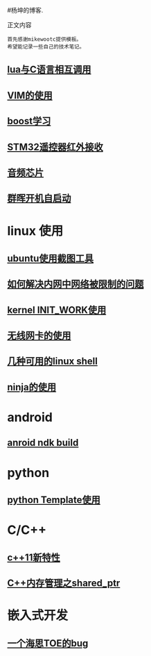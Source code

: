 <!---title:杨坤的博客-->
<!---keywords:xyyangkun, bt1120, audio, audio codec,-->

#杨坤的博客.


正文内容

    首先感谢mikewootc提供模板。
    希望能记录一些自己的技术笔记。

## [lua与C语言相互调用](lua_c_call.html)  
## [VIM的使用](vim_use.html)  
## [boost学习](boost_learn.html)  

## [STM32遥控器红外接收](idr_recv.html)


## [音频芯片](audio_codec.html)

## [群晖开机自启动](syno_autostart.html)
# linux 使用  
## [ubuntu使用截图工具](ubuntu_screenshot.html)
## [如何解决内网中网络被限制的问题](how_to_salve_network_cannot_visit.html)
## [kernel INIT_WORK使用](kernel_INIT_WORK.html)

## [无线网卡的使用](wireless_use.html)  

## [几种可用的linux shell](free_shell.html)

## [ninja的使用](ninja_use.html)

# android   

## [anroid ndk build](android_ndk_build.html)



# python

## [python Template使用](python_template.html)

# C/C++

## [c++11新特性](c++11_options.html)
## [C++内存管理之shared_ptr](http://yangkuncn.cn/c++_shared_ptr.html)  



# 嵌入式开发

## [一个海思TOE的bug](http://yangkuncn.cn/hisi_toe_bug.html)  